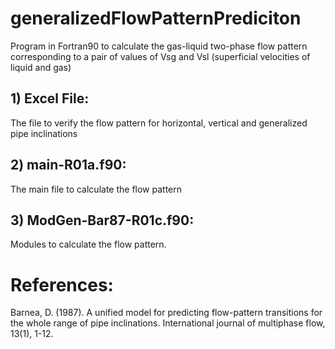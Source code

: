 # generalizedFlowPatternPrediciton
Program in Fortran90 to calculate the gas-liquid two-phase flow pattern corresponding to a pair of values of Vsg and Vsl (superficial velocities of liquid and gas)

## 1) Excel File:
The file to verify the flow pattern for horizontal, vertical and generalized pipe inclinations

## 2) main-R01a.f90:
The main file to calculate the flow pattern


## 3) ModGen-Bar87-R01c.f90:
Modules to calculate the flow pattern.

# References:
Barnea, D. (1987). A unified model for predicting flow-pattern transitions for the whole range of pipe inclinations. International journal of multiphase flow, 13(1), 1-12.
